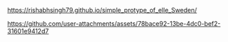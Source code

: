 https://rishabhsingh79.github.io/simple_protype_of_elle_Sweden/


https://github.com/user-attachments/assets/78bace92-13be-4dc0-bef2-31601e9412d7

